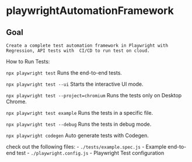 # playwrightAutomationFramework

## Goal 
    Create a complete test automation framework in Playwright with Regression, API tests with  CI/CD to run test on cloud. 


How to Run Tests:

  `npx playwright test`
    Runs the end-to-end tests.

  `npx playwright test --ui`
    Starts the interactive UI mode.

 `npx playwright test --project=chromium`
    Runs the tests only on Desktop Chrome.

  `npx playwright test example`
    Runs the tests in a specific file.

  `npx playwright test --debug`
    Runs the tests in debug mode.

  `npx playwright codegen`
    Auto generate tests with Codegen.

check out the following files:
    - `./tests/example.spec.js` - Example end-to-end test
    - `./playwright.config.js` - Playwright Test configuration
